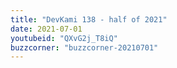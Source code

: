 ```yaml
---
title: "DevKami 138 - half of 2021"
date: 2021-07-01
youtubeid: "QXvG2j_T8iQ"
buzzcorner: "buzzcorner-20210701"
---
```

